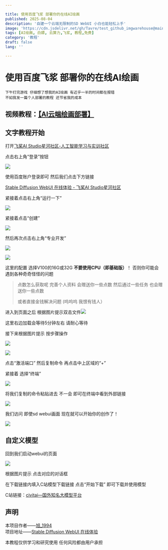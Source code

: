 ```yaml
---

title: 使用百度飞浆 部署你的在线AI绘画
published: 2025-08-04
description: '自建一个云端无限制的SD WebUI 小白也能轻松上手'
image: 'https://cdn.jsdelivr.net/gh/Tavre/test_github_imgwarehouse@main/images/20250611135557690.webp'
tags: [AI绘画, 白嫖, 云算力,飞浆, 教程,免费]
category: '教程'
draft: false 
lang: ''

---
```


# 使用百度飞浆 部署你的在线AI绘画

<code>下午打完游戏 仔细想了想我的AI绘画 有近乎一半的时间都在报错 不如我发一篇个人部署的教程 还节省我的成本</code>

## 视频教程：[【AI云端绘画部署】]( https://www.bilibili.com/video/BV1Xvhpz1EVL/?share_source=copy_web&vd_source=19b7567484d13fc8d2b31e49c75bf934)

## 文字教程开始

打开[飞桨AI Studio星河社区-人工智能学习与实训社区](https://aistudio.baidu.com/index)

点击右上角“登录”按钮

![](https://cdn.jsdelivr.net/gh/TenKavr/test_gi@main/images/2025-08-01-19-48-27-image.png)

使用百度账户登录即可 然后我们点击下方链接

[Stable Diffusion WebUI 在线体验 - 飞桨AI Studio星河社区](https://aistudio.baidu.com/projectdetail/7640442?channel=0&channelType=0&sUid=16990041&shared=1&ts=1754043924938)

 紧接着点击右上角“运行一下”

![](https://cdn.jsdelivr.net/gh/TenKavr/test_gi@main/images/2025-08-01-19-47-15-image.png)

紧接着点击“创建”

![](https://cdn.jsdelivr.net/gh/TenKavr/test_gi@main/images/2025-08-01-19-49-22-image.png)

然后再次点击右上角“专业开发”

![](https://cdn.jsdelivr.net/gh/TenKavr/test_gi@main/images/2025-08-01-19-49-57-image.png)

![](https://cdn.jsdelivr.net/gh/TenKavr/test_gi@main/images/2025-08-01-19-50-16-image.png)

这里的配置 选择V100的16G或32G **不要使用CPU（即基础版）**！ 否则你可能会遇到各种奇奇怪怪的问题

> 点数怎么获取呢 完善个人资料 会赠送你一些点数 然后通过一些任务 也会赠送你一些点数
> 
> 或者直接金钱解决问题 (呜呜呜 我恨有钱人）

进入到页面之后 根据图片提示双击文件![](https://cdn.jsdelivr.net/gh/TenKavr/test_gi@main/images/2025-08-01-19-56-19-image.png)

这里右边加载会等待5分钟左右 请耐心等待

接下来根据图片提示 按步骤操作

![](https://cdn.jsdelivr.net/gh/TenKavr/test_gi@main/images/2025-08-01-19-59-23-image.png)

![](https://cdn.jsdelivr.net/gh/TenKavr/test_gi@main/images/2025-08-01-20-00-28-image.png)

点击“激活端口” 然后复制命令 再点击中上区域的“+”

紧接着 选择“终端”

![](https://cdn.jsdelivr.net/gh/TenKavr/test_gi@main/images/2025-08-01-20-01-36-image.png)

将我们复制的命令粘贴进去 不一会 即可在终端中看到外部链接

![](https://cdn.jsdelivr.net/gh/TenKavr/test_gi@main/images/2025-08-01-20-03-41-image.png)

我们访问 即使sd webui画面 现在就可以开始你的创作了！

![](https://cdn.jsdelivr.net/gh/TenKavr/test_gi@main/images/2025-08-01-20-05-48-image.png)

## 自定义模型

回到我们启动webui的页面

![](https://cdn.jsdelivr.net/gh/TenKavr/test_gi@main/images/2025-08-01-20-07-32-image.png)

根据图片提示 点击对应的对话框

在下载链接内填入C站模型下载链接 点击“开始下载” 即可下载并使用模型

C站链接：[civitai—国外知名大模型平台](https://civitai.com/)

## 声明

本项目作者——[旭_1994](https://aistudio.baidu.com/personalcenter/thirdview/9044961)\
项目地址——[Stable Diffusion WebUI 在线体验](https://aistudio.baidu.com/projectdetail/7640442)

本教程仅供学习和研究使用 任何风险都由用户承担